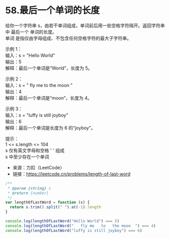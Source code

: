 # 58.最后一个单词的长度

给你一个字符串 s，由若干单词组成，单词前后用一些空格字符隔开。返回字符串中 最后一个 单词的长度。  
单词 是指仅由字母组成、不包含任何空格字符的最大子字符串。

示例 1：  
输入：s = "Hello World"  
输出：5  
解释：最后一个单词是“World”，长度为 5。

示例 2：  
输入：s = " fly me to the moon "  
输出：4  
解释：最后一个单词是“moon”，长度为 4。

示例 3：  
输入：s = "luffy is still joyboy"  
输出：6  
解释：最后一个单词是长度为 6 的“joyboy”。

提示：  
1 <= s.length <= 104  
s 仅有英文字母和空格 ' ' 组成  
s 中至少存在一个单词

- 来源：力扣（LeetCode）  
- 链接：https://leetcode.cn/problems/length-of-last-word

```javascript
/**
 * @param {string} s
 * @return {number}
 */
var lengthOfLastWord = function (s) {
  return s.trim().split(" ").at(-1).length
}

console.log(lengthOfLastWord("Hello World") === 5)
console.log(lengthOfLastWord("   fly me   to   the moon  ") === 4)
console.log(lengthOfLastWord("luffy is still joyboy") === 6)
```
